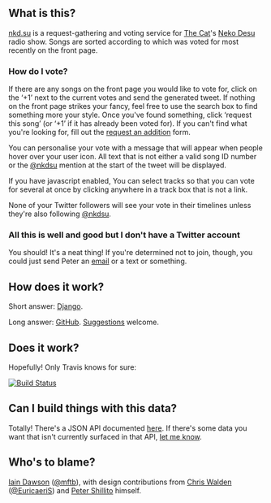 ## What is this?

[nkd.su](http://nkd.su) is a request-gathering and voting service for [The
Cat](http://thisisthecat.com)'s [Neko
Desu](http://www.thisisthecat.com/index.php/neko-desu) radio show. Songs are
sorted according to which was voted for most recently on the front page.

### How do I vote?

If there are any songs on the front page you would like to vote for, click on
the ‘+1’ next to the current votes and send the generated tweet. If nothing on
the front page strikes your fancy, feel free to use the search box to find
something more your style. Once you've found something, click ‘request this
song’ (or ‘+1’ if it has already been voted for). If you can't find what you're
looking for, fill out the [request an addition](http://nkd.su/request) form.

You can personalise your vote with a message that will appear when people hover
over your user icon. All text that is not either a valid song ID number or the
[@nkdsu](http://twitter.com/nkdsu) mention at the start of the tweet will be
displayed.

If you have javascript enabled, You can select tracks so that you can vote for
several at once by clicking anywhere in a track box that is not a link.

None of your Twitter followers will see your vote in their timelines unless
they're also following [@nkdsu](http://twitter.com/nkdsu).

### All this is well and good but I don't have a Twitter account

You should! It's a neat thing! If you're determined not to join, though, you
could just send Peter an [email](mailto:peter.shillito@thisisthecat.com) or a
text or something.

## How does it work?

Short answer: [Django](https://www.djangoproject.com).

Long answer: [GitHub](https://github.com/colons/nkdsu).
[Suggestions][new_issue] welcome.

## Does it work?

Hopefully! Only Travis knows for sure:

[![Build Status](https://travis-ci.org/colons/nkdsu.png)](https://travis-ci.org/colons/nkdsu)

## Can I build things with this data?

Totally! There's a JSON API documented [here](http://nkd.su/info/api/). If
there's some data you want that isn't currently surfaced in that API, [let me
know][new_issue].

## Who's to blame?

[Iain Dawson](http://www.musicfortheblind.co.uk/)
([@mftb](http://twitter.com/mftb)), with design contributions from
[Chris Walden](http://www.chriswalden.co.uk)
([@EuricaeriS](http://twitter.com/EuricaeriS)) and
[Peter Shillito](http://twitter.com/theshillito) himself.

[new_issue]: https://github.com/colons/nkdsu/issues/new
